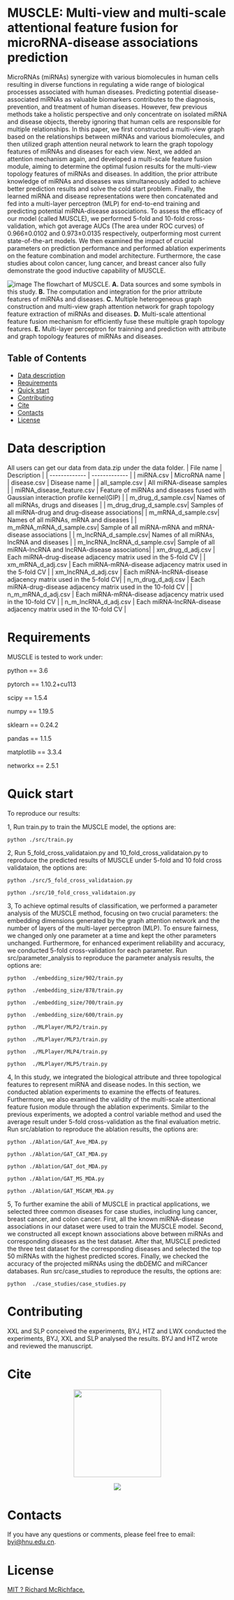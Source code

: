 # MUSCLE: Multi-view and multi-scale attentional feature fusion for microRNA-disease associations prediction
MicroRNAs (miRNAs) synergize with various biomolecules in human cells resulting in diverse functions in regulating a wide range of biological processes associated with human diseases. Predicting potential disease-associated miRNAs as valuable biomarkers contributes to the diagnosis, prevention, and treatment of human diseases. However, few previous methods take a holistic perspective and only concentrate on isolated miRNA and disease objects, thereby ignoring that human cells are responsible for multiple relationships. In this paper, we first constructed a multi-view graph based on the relationships between miRNAs and various biomolecules, and then utilized graph attention neural network to learn the graph topology features of miRNAs and diseases for each view. Next, we added an attention mechanism again, and developed a multi-scale feature fusion module, aiming to determine the optimal fusion results for the multi-view topology features of miRNAs and diseases. In addition, the prior attribute knowledge of miRNAs and diseases was simultaneously added to achieve better prediction results and solve the cold start problem. Finally, the learned miRNA and disease representations were then concatenated and fed into a multi-layer perceptron (MLP) for end-to-end training and predicting potential miRNA-disease associations. To assess the efficacy of our model (called MUSCLE), we performed 5-fold and 10-fold cross-validation, which got average AUCs (The area under ROC curves) of 0.966±0.0102 and 0.973±0.0135 respectively, outperforming most current state-of-the-art models. We then examined the impact of crucial parameters on prediction performance and performed ablation experiments on the feature combination and model architecture. Furthermore, the case studies about colon cancer, lung cancer, and breast cancer also fully demonstrate the good inductive capability of MUSCLE.

![image](https://github.com/zht-code/MUSCLE/blob/main/IMG/liuchengtu.png)
The flowchart of MUSCLE. **A.** Data sources and some symbols in this study. **B.** The computation and integration for the prior attribute features of miRNAs and diseases. **C.** Multiple heterogeneous graph construction and multi-view graph attention network for graph topology feature extraction of miRNAs and diseases. **D.** Multi-scale attentional feature fusion mechanism for efficiently fuse these multiple graph topology features. **E.** Multi-layer perceptron for trainning and prediction with attribute and graph topology features of miRNAs and diseases.

## Table of Contents

- [Data description](#Data-description)
- [Requirements](#requirements)
- [Quick start](#quick-start)
- [Contributing](#contributing)
- [Cite](#cite)
- [Contacts](#contacts)
- [License](#license)


# Data description
All users can get our data from data.zip under the data folder.
| File name  | Description |
| ------------- | ------------- |
| miRNA.csv    | MicroRNA name  |
| disease.csv  | Disease name   |
| all_sample.csv  | All miRNA-disease samples  |
| miRNA_disease_feature.csv | Feature of miRNAs and diseases fused with Gaussian interaction profile kernel(GIP) |
| m_drug_d_sample.csv| Names of all miRNAs, drugs and diseases | 
| m_drug_drug_d_sample.csv|  Samples of all miRNA-drug and drug-disease associations| 
| m_mRNA_d_sample.csv| Names of all miRNAs, mRNA and diseases | 
| m_mRNA_mRNA_d_sample.csv|  Sample of all miRNA-mRNA and mRNA-disease associations | 
| m_lncRNA_d_sample.csv| Names of all miRNAs, lncRNA and diseases | 
| m_lncRNA_lncRNA_d_sample.csv|  Sample of all miRNA-lncRNA and lncRNA-disease associations| 
| xm_drug_d_adj.csv |  Each miRNA-drug-disease adjacency matrix used in the 5-fold CV | 
| xm_mRNA_d_adj.csv |  Each miRNA-mRNA-disease adjacency matrix used in the 5-fold CV | 
| xm_lncRNA_d_adj.csv |  Each miRNA-lncRNA-disease adjacency matrix used in the 5-fold CV|
| n_m_drug_d_adj.csv |  Each miRNA-drug-disease adjacency matrix used in the 10-fold CV | 
| n_m_mRNA_d_adj.csv |  Each miRNA-mRNA-disease adjacency matrix used in the 10-fold CV | 
| n_m_lncRNA_d_adj.csv | Each miRNA-lncRNA-disease adjacency matrix used in the 10-fold CV |

# Requirements
MUSCLE is tested to work under:

python == 3.6

pytorch == 1.10.2+cu113

scipy == 1.5.4

numpy == 1.19.5

sklearn == 0.24.2

pandas == 1.1.5

matplotlib == 3.3.4

networkx == 2.5.1
# Quick start
To reproduce our results:


1, Run train.py to train the MUSCLE model, the options are:
```
python ./src/train.py
```
2, Run 5_fold_cross_validataion.py and 10_fold_cross_validataion.py to reproduce the predicted results of MUSCLE under 5-fold and 10 fold cross validataion, the options are:
```
python ./src/5_fold_cross_validataion.py

python ./src/10_fold_cross_validataion.py
```


3, To achieve optimal results of classification, we performed a parameter analysis of the MUSCLE method, focusing on two crucial parameters: the embedding dimensions generated by the graph attention network and the number of layers of the multi-layer perceptron (MLP). To ensure fairness, we changed only one parameter at a time and kept the other parameters unchanged. Furthermore, for enhanced experiment reliability and accuracy, we conducted 5-fold cross-validation for each parameter. Run src/parameter_analysis to reproduce the parameter analysis results, the options are:
```
python  ./embedding_size/902/train.py

python  ./embedding_size/878/train.py

python  ./embedding_size/700/train.py

python  ./embedding_size/600/train.py

python  ./MLPlayer/MLP2/train.py

python  ./MLPlayer/MLP3/train.py

python  ./MLPlayer/MLP4/train.py

python  ./MLPlayer/MLP5/train.py
```

4, In this study, we integrated the biological attribute and three topological features to represent miRNA and disease nodes. In this section, we conducted ablation experiments to examine the effects of features. Furthermore, we also examined the validity of the multi-scale attentional feature fusion module through the ablation experiments. Similar to the previous experiments, we adopted a control variable method and used the average result under 5-fold cross-validation as the final evaluation metric. Run src/ablation to reproduce the ablation results, the options are:

```
python ./Ablation/GAT_Ave_MDA.py

python ./Ablation/GAT_CAT_MDA.py

python ./Ablation/GAT_dot_MDA.py

python ./Ablation/GAT_MS_MDA.py

python ./Ablation/GAT_MSCAM_MDA.py
```


5, To further examine the abili of MUSCLE in practical applications, we selected three common diseases for case studies, including lung cancer, breast cancer, and colon cancer. First, all the known miRNA-disease associations in our dataset were used to train the MUSCLE model. Second, we constructed all except known associations above between miRNAs and corresponding diseases as the test dataset. After that, MUSCLE predicted the three test dataset for the corresponding diseases and selected the top 50 miRNAs with the highest predicted scores. Finally, we checked the accuracy of the projected miRNAs using the dbDEMC and miRCancer databases. Run src/case_studies to reproduce the results, the options are:
```
python  ./case_studies/case_studies.py
```
# Contributing

XXL and SLP conceived the experiments,  BYJ, HTZ and LWX conducted the experiments, BYJ, XXL and SLP analysed the results.  BYJ and HTZ wrote and reviewed the manuscript.

# Cite
<p align="center">
  <a href="https://clustrmaps.com/site/1bpq2">
     <img width="200"  src="https://clustrmaps.com/map_v2.png?cl=ffffff&w=268&t=m&d=4hIDPHzBcvyZcFn8iDMpEM-PyYTzzqGtngzRP7_HkNs" />
   </a>
</p>

<p align="center">
  <a href="#">
     <img src="https://api.visitorbadge.io/api/visitors?path=https%3A%2F%2Fgithub.com%2Fjiboyalab%2FscDecipher&labelColor=%233499cc&countColor=%2370c168" />
   </a>
</p>


# Contacts
If you have any questions or comments, please feel free to email: byj@hnu.edu.cn.

# License

[MIT ? Richard McRichface.](../LICENSE)


